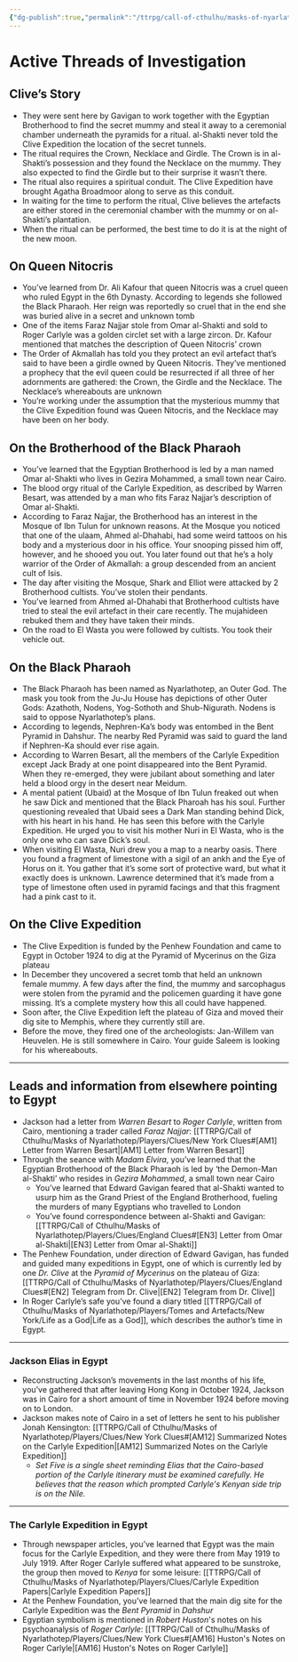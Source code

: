```yaml
---
{"dg-publish":true,"permalink":"/ttrpg/call-of-cthulhu/masks-of-nyarlathotep/players/journals/egypt/egypt-leads/","tags":["TTRPG/Games/MoN"]}
---
```


# Active Threads of Investigation

## Clive’s Story
- They were sent here by Gavigan to work together with the Egyptian Brotherhood to find the secret mummy and steal it away to a ceremonial chamber underneath the pyramids for a ritual. al-Shakti never told the Clive Expedition the location of the secret tunnels.
- The ritual requires the Crown, Necklace and Girdle. The Crown is in al-Shakti’s possession and they found the Necklace on the mummy. They also expected to find the Girdle but to their surprise it wasn’t there.
- The ritual also requires a spiritual conduit. The Clive Expedition have brought Agatha Broadmoor along to serve as this conduit.
- In waiting for the time to perform the ritual, Clive believes the artefacts are either stored in the ceremonial chamber with the mummy or on al-Shakti’s plantation.
- When the ritual can be performed, the best time to do it is at the night of the new moon.

## On Queen Nitocris
- You’ve learned from Dr. Ali Kafour that queen Nitocris was a cruel queen who ruled Egypt in the 6th Dynasty. According to legends she followed the Black Pharaoh. Her reign was reportedly so cruel that in the end she was buried alive in a secret and unknown tomb
- One of the items Faraz Najjar stole from Omar al-Shakti and sold to Roger Carlyle was a golden circlet set with a large zircon. Dr. Kafour mentioned that matches the description of Queen Nitocris’ crown
- The Order of Akmallah has told you they protect an evil artefact that’s said to have been a girdle owned by Queen Nitocris. They’ve mentioned a prophecy that the evil queen could be resurrected if all three of her adornments are gathered: the Crown, the Girdle and the Necklace. The Necklace’s whereabouts are unknown
- You’re working under the assumption that the mysterious mummy that the Clive Expedition found was Queen Nitocris, and the Necklace may have been on her body.

## On the Brotherhood of the Black Pharaoh
- You’ve learned that the Egyptian Brotherhood is led by a man named Omar al-Shakti who lives in Gezira Mohammed, a small town near Cairo.
- The blood orgy ritual of the Carlyle Expedition, as described by Warren Besart, was attended by a man who fits Faraz Najjar’s description of Omar al-Shakti.
- According to Faraz Najjar, the Brotherhood has an interest in the Mosque of Ibn Tulun for unknown reasons. At the Mosque you noticed that one of the ulaam, Ahmed al-Dhahabi, had some weird tattoos on his body and a mysterious door in his office. Your snooping pissed him off, however, and he shooed you out. You later found out that he’s a holy warrior of the Order of Akmallah: a group descended from an ancient cult of Isis.
- The day after visiting the Mosque, Shark and Elliot were attacked by 2 Brotherhood cultists. You’ve stolen their pendants.
- You’ve learned from Ahmed al-Dhahabi that Brotherhood cultists have tried to steal the evil artefact in their care recently. The mujahideen rebuked them and they have taken their minds.
- On the road to El Wasta you were followed by cultists. You took their vehicle out.

## On the Black Pharaoh
- The Black Pharaoh has been named as Nyarlathotep, an Outer God. The mask you took from the Ju-Ju House has depictions of other Outer Gods: Azathoth, Nodens, Yog-Sothoth and Shub-Nigurath. Nodens is said to oppose Nyarlathotep’s plans.
- According to legends, Nephren-Ka’s body was entombed in the Bent Pyramid in Dahshur. The nearby Red Pyramid was said to guard the land if Nephren-Ka should ever rise again.
- According to Warren Besart, all the members of the Carlyle Expedition except Jack Brady at one point disappeared into the Bent Pyramid. When they re-emerged, they were jubilant about something and later held a blood orgy in the desert near Meidum.
- A mental patient (Ubaid) at the Mosque of Ibn Tulun freaked out when he saw Dick and mentioned that the Black Pharoah has his soul. Further questioning revealed that Ubaid sees a Dark Man standing behind Dick, with his heart in his hand. He has seen this before with the Carlyle Expedition. He urged you to visit his mother Nuri in El Wasta, who is the only one who can save Dick’s soul.
- When visiting El Wasta, Nuri drew you a map to a nearby oasis. There you found a fragment of limestone with a sigil of an ankh and the Eye of Horus on it. You gather that it’s some sort of protective ward, but what it exactly does is unknown. Lawrence determined that it’s made from a type of limestone often used in pyramid facings and that this fragment had a pink cast to it.

## On the Clive Expedition
- The Clive Expedition is funded by the Penhew Foundation and came to Egypt in October 1924 to dig at the Pyramid of Mycerinus on the Giza plateau
- In December they uncovered a secret tomb that held an unknown female mummy. A few days after the find, the mummy and sarcophagus were stolen from the pyramid and the policemen guarding it have gone missing. It’s a complete mystery how this all could have happened.
- Soon after, the Clive Expedition left the plateau of Giza and moved their dig site to Memphis, where they currently still are.
- Before the move, they fired one of the archeologists: Jan-Willem van Heuvelen. He is still somewhere in Cairo. Your guide Saleem is looking for his whereabouts.

---

## Leads and information from elsewhere pointing to Egypt

- Jackson had a letter from *Warren Besart* to *Roger Carlyle*, written from Cairo, mentioning a trader called *Faraz Najjar*: [[TTRPG/Call of Cthulhu/Masks of Nyarlathotep/Players/Clues/New York Clues#[AM1] Letter from Warren Besart\|[AM1] Letter from Warren Besart]]
- Through the seance with *Madam Elvira*, you’ve learned that the Egyptian Brotherhood of the Black Pharaoh is led by ‘the Demon-Man al-Shakti’ who resides in *Gezira Mohammed*, a small town near Cairo
    - You’ve learned that Edward Gavigan feared that al-Shakti wanted to usurp him as the Grand Priest of the England Brotherhood, fueling the murders of many Egyptians who travelled to London
    - You’ve found correspondence between al-Shakti and Gavigan: [[TTRPG/Call of Cthulhu/Masks of Nyarlathotep/Players/Clues/England Clues#[EN3] Letter from Omar al-Shakti\|[EN3] Letter from Omar al-Shakti]]
- The Penhew Foundation, under direction of Edward Gavigan, has funded and guided many expeditions in Egypt, one of which is currently led by one *Dr. Clive* at the *Pyramid of Mycerinus* on the plateau of Giza: [[TTRPG/Call of Cthulhu/Masks of Nyarlathotep/Players/Clues/England Clues#[EN2] Telegram from Dr. Clive\|[EN2] Telegram from Dr. Clive]]
- In Roger Carlyle’s safe you’ve found a diary titled [[TTRPG/Call of Cthulhu/Masks of Nyarlathotep/Players/Tomes and Artefacts/New York/Life as a God\|Life as a God]], which describes the author’s time in Egypt.

---

### Jackson Elias in Egypt
- Reconstructing Jackson’s movements in the last months of his life, you’ve gathered that after leaving Hong Kong in October 1924, Jackson was in Cairo for a short amount of time in November 1924 before moving on to London.
- Jackson makes note of Cairo in a set of letters he sent to his publisher Jonah Kensington: [[TTRPG/Call of Cthulhu/Masks of Nyarlathotep/Players/Clues/New York Clues#[AM12] Summarized Notes on the Carlyle Expedition\|[AM12] Summarized Notes on the Carlyle Expedition]]
    - _Set Five is a single sheet reminding Elias that the Cairo-based portion of the Carlyle itinerary must be examined carefully. He believes that the reason which prompted Carlyle's Kenyan side trip is on the Nile._

---

### The Carlyle Expedition in Egypt
- Through newspaper articles, you’ve learned that Egypt was the main focus for the Carlyle Expedition, and they were there from May 1919 to July 1919. After Roger Carlyle suffered what appeared to be sunstroke, the group then moved to *Kenya* for some leisure: [[TTRPG/Call of Cthulhu/Masks of Nyarlathotep/Players/Clues/Carlyle Expedition Papers\|Carlyle Expedition Papers]]
- At the Penhew Foundation, you’ve learned that the main dig site for the Carlyle Expedition was the *Bent Pyramid* in *Dahshur*
- Egyptian symbolism is mentioned in *Robert Huston*'s notes on his psychoanalysis of *Roger Carlyle*: [[TTRPG/Call of Cthulhu/Masks of Nyarlathotep/Players/Clues/New York Clues#[AM16] Huston's Notes on Roger Carlyle\|[AM16] Huston's Notes on Roger Carlyle]]